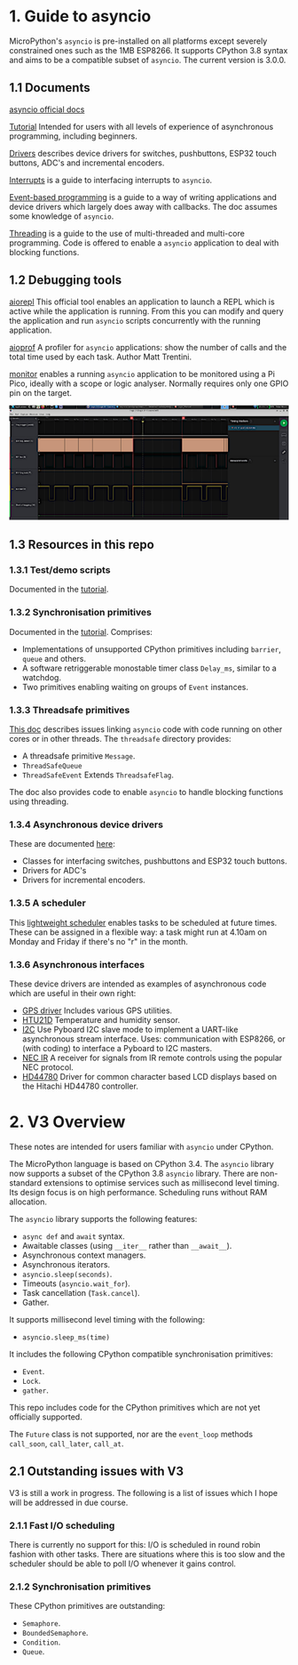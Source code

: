 # 1. Guide to asyncio

MicroPython's `asyncio` is pre-installed on all platforms except severely
constrained ones such as the 1MB ESP8266. It supports CPython 3.8 syntax and
aims to be a compatible subset of `asyncio`. The current version is 3.0.0.

## 1.1 Documents

[asyncio official docs](http://docs.micropython.org/en/latest/library/asyncio.html)

[Tutorial](./docs/TUTORIAL.md) Intended for users with all levels of experience
of asynchronous programming, including beginners.

[Drivers](https://github.com/peterhinch/micropython-async/blob/master/v3/docs/DRIVERS.md)
describes device drivers for switches, pushbuttons, ESP32 touch buttons, ADC's
and incremental encoders.

[Interrupts](https://github.com/peterhinch/micropython-async/blob/master/v3/docs/INTERRUPTS.md)
is a guide to interfacing interrupts to `asyncio`.

[Event-based programming](./docs/EVENTS.md) is a guide to a way of writing
applications and device drivers which largely does away with callbacks. The doc
assumes some knowledge of `asyncio`.

[Threading](./docs/THREADING.md) is a guide to the use of multi-threaded and
multi-core programming. Code is offered to enable a `asyncio` application to
deal with blocking functions.

## 1.2 Debugging tools

[aiorepl](https://github.com/micropython/micropython-lib/tree/master/micropython/aiorepl)
This official tool enables an application to launch a REPL which is active
while the application is running. From this you can modify and query the
application and run `asyncio` scripts concurrently with the running
application.

[aioprof](https://gitlab.com/alelec/aioprof/-/tree/main) A profiler for
`asyncio` applications: show the number of calls and the total time used by
each task. Author Matt Trentini.

[monitor](https://github.com/peterhinch/micropython-monitor) enables a running
`asyncio` application to be monitored using a Pi Pico, ideally with a scope or
logic analyser. Normally requires only one GPIO pin on the target.

![Image](https://github.com/peterhinch/micropython-monitor/raw/master/images/monitor.jpg)

## 1.3 Resources in this repo

### 1.3.1 Test/demo scripts  

Documented in the [tutorial](./docs/TUTORIAL.md).

### 1.3.2 Synchronisation primitives  

Documented in the [tutorial](./docs/TUTORIAL.md). Comprises:
 * Implementations of unsupported CPython primitives including `barrier`,
 `queue` and others.
 * A software retriggerable monostable timer class `Delay_ms`, similar to a
 watchdog.
 * Two primitives enabling waiting on groups of `Event` instances.

### 1.3.3 Threadsafe primitives

[This doc](https://github.com/peterhinch/micropython-async/blob/master/v3/docs/THREADING.md)
describes issues linking `asyncio` code with code running on other cores or in
other threads. The `threadsafe` directory provides:

 * A threadsafe primitive `Message`.
 * `ThreadSafeQueue`
 * `ThreadSafeEvent` Extends `ThreadsafeFlag`.

The doc also provides code to enable `asyncio` to handle blocking functions
using threading.

### 1.3.4 Asynchronous device drivers

These are documented
[here](https://github.com/peterhinch/micropython-async/blob/master/v3/docs/DRIVERS.md):
 * Classes for interfacing switches, pushbuttons and ESP32 touch buttons.
 * Drivers for ADC's
 * Drivers for incremental encoders.

### 1.3.5 A scheduler

This [lightweight scheduler](./docs/SCHEDULE.md) enables tasks to be scheduled
at future times. These can be assigned in a flexible way: a task might run at
4.10am on Monday and Friday if there's no "r" in the month.

### 1.3.6 Asynchronous interfaces  

These device drivers are intended as examples of asynchronous code which are
useful in their own right:

 * [GPS driver](./docs/GPS.md) Includes various GPS utilities.
 * [HTU21D](./docs/HTU21D.md) Temperature and humidity sensor.
 * [I2C](./docs/I2C.md) Use Pyboard I2C slave mode to implement a UART-like
 asynchronous stream interface. Uses: communication with ESP8266, or (with
 coding) to interface a Pyboard to I2C masters.
 * [NEC IR](./docs/NEC_IR.md) A receiver for signals from IR remote controls
 using the popular NEC protocol.
 * [HD44780](./docs/hd44780.md) Driver for common character based LCD displays
 based on the Hitachi HD44780 controller.

# 2. V3 Overview

These notes are intended for users familiar with `asyncio` under CPython.

The MicroPython language is based on CPython 3.4. The `asyncio` library now
supports a subset of the CPython 3.8 `asyncio` library. There are non-standard
extensions to optimise services such as millisecond level timing. Its design
focus is on high performance. Scheduling runs without RAM allocation.

The `asyncio` library supports the following features:

 * `async def` and `await` syntax.
 * Awaitable classes (using `__iter__` rather than `__await__`).
 * Asynchronous context managers.
 * Asynchronous iterators.
 * `asyncio.sleep(seconds)`.
 * Timeouts (`asyncio.wait_for`).
 * Task cancellation (`Task.cancel`).
 * Gather.

It supports millisecond level timing with the following:
 * `asyncio.sleep_ms(time)`

It includes the following CPython compatible synchronisation primitives:
 * `Event`.
 * `Lock`.
 * `gather`.

This repo includes code for the CPython primitives which are not yet officially
supported.

The `Future` class is not supported, nor are the `event_loop` methods
`call_soon`, `call_later`, `call_at`.

## 2.1 Outstanding issues with V3

V3 is still a work in progress. The following is a list of issues which I hope
will be addressed in due course.

### 2.1.1 Fast I/O scheduling

There is currently no support for this: I/O is scheduled in round robin fashion
with other tasks. There are situations where this is too slow and the scheduler
should be able to poll I/O whenever it gains control.

### 2.1.2 Synchronisation primitives

These CPython primitives are outstanding:
 * `Semaphore`.
 * `BoundedSemaphore`.
 * `Condition`.
 * `Queue`.
